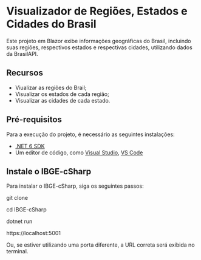 # Visualizador de Regiões, Estados e Cidades do Brasil

Este projeto em Blazor exibe informações geográficas do Brasil, incluindo suas regiões, respectivos estados e respectivas cidades, utilizando dados da BrasilAPI.

## Recursos

- Viualizar as regiões do Brail;
- Visualizar os estados de cada região;
- Visualizar as cidades de cada estado.
  
## Pré-requisitos

Para a execução do projeto, é necessário as seguintes instalações:

- [.NET 6 SDK](https://dotnet.microsoft.com/download/dotnet/6.0)
- Um editor de código, como [Visual Studio](https://visualstudio.microsoft.com/), [VS Code](https://code.visualstudio.com/) 

## Instale o IBGE-cSharp

Para instalar o IBGE-cSharp, siga os seguintes passos:

  git clone 

  cd IBGE-cSharp
  
  dotnet run
    
  https://localhost:5001
    
  Ou, se estiver utilizando uma porta diferente, a URL correta será exibida no terminal.
